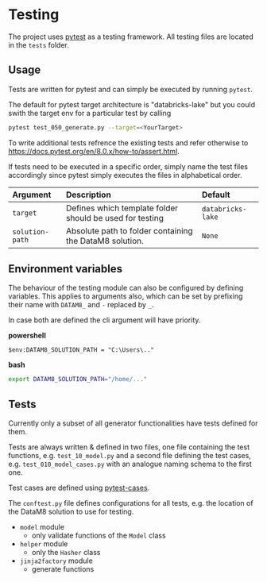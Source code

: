 # Testing
The project uses [pytest] as a testing framework. All testing files are located
in the `tests` folder.

[pytest]: https://pytest.org/

## Usage
Tests are written for pytest and can simply be executed by running `pytest`.

The default for pytest target architecture is "databricks-lake" but you could swith
the target env for a particular test by calling

```sh
pytest test_050_generate.py --target=<YourTarget>
```

To write additional tests refrence the existing tests and refer otherwise to
https://docs.pytest.org/en/8.0.x/how-to/assert.html.

If tests need to be executed in a specific order, simply name the test files
accordingly since pytest simply executes the files in alphabetical order.

| Argument        | Description | Default
| :-              | :-          | :-
| `target`        | Defines which template folder should be used for testing | `databricks-lake`
| `solution-path` | Absolute path to folder containing the DataM8 solution.  | `None`

## Environment variables
The behaviour of the testing module can also be configured by defining
variables. This applies to arguments also, which can be set by prefixing
their name with `DATAM8_` and `-` replaced by `_`.

In case both are defined the cli argument will have priority.

__powershell__
```pwsh
$env:DATAM8_SOLUTION_PATH = "C:\Users\.."
```

__bash__
```sh
export DATAM8_SOLUTION_PATH="/home/..."
```

## Tests
Currently only a subset of all generator functionalities have tests defined for them.

Tests are always written & defined in two files, one file containing the test
functions, e.g. `test_10_model.py` and a second file defining the test cases, e.g.
`test_010_model_cases.py` with an analogue naming schema to the first one.

Test cases are defined using [pytest-cases].

[pytest-cases]: https://smarie.github.io/python-pytest-cases/

The `conftest.py` file defines configurations for all tests, e.g. the location
of the DataM8 solution to use for testing.

- `model` module
  - only validate functions of the `Model` class
- `helper` module
  - only the `Hasher` class
- `jinja2factory` module
  - generate functions



